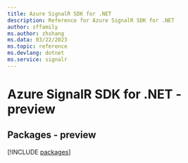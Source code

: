 ```yaml
---
title: Azure SignalR SDK for .NET
description: Reference for Azure SignalR SDK for .NET
author: sffamily
ms.author: zhshang
ms.data: 03/22/2023
ms.topic: reference
ms.devlang: dotnet
ms.service: signalr
---
```

# Azure SignalR SDK for .NET - preview
## Packages - preview
[!INCLUDE [packages](signalr-index.md)]